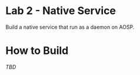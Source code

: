 # Lab 2 - Native Service
Build a native service that run as a daemon on AOSP.

# How to Build
*TBD*
